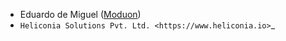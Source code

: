 -   Eduardo de Miguel ([Moduon](https://www.moduon.team/))
- `Heliconia Solutions Pvt. Ltd. <https://www.heliconia.io>`_
